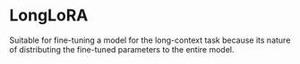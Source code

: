 # LongLoRA

Suitable for fine-tuning a model for the long-context task because its nature of distributing the fine-tuned parameters to the entire model.
